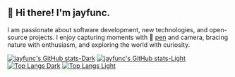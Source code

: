 ## 👋 Hi there! I'm jayfunc.

I am passionate about software development, new technologies, and open-source projects. I enjoy capturing moments with 🎨 [pen](https://jayfunc.vercel.app/drawings) and camera, bracing nature with enthusiasm, and exploring the world with curiosity.

[![jayfunc's GitHub stats-Dark](https://github-readme-stats.vercel.app/api?username=jayfunc&show_icons=true&hide_border=true&hide_title=true&theme=dark#gh-dark-mode-only)](//#gh-dark-mode-only)
[![jayfunc's GitHub stats-Light](https://github-readme-stats.vercel.app/api?username=jayfunc&show_icons=true&hide_border=true&hide_title=true&theme=default#gh-light-mode-only)](//#gh-light-mode-only)
[![Top Langs Dark](https://github-readme-stats.vercel.app/api/top-langs/?username=jayfunc&hide_border=true&layout=compact&hide_title=true&theme=dark#gh-dark-mode-only)](//#gh-dark-mode-only)
[![Top Langs Light](https://github-readme-stats.vercel.app/api/top-langs/?username=jayfunc&hide_border=true&layout=compact&hide_title=true&theme=default#gh-light-mode-only)](//#gh-light-mode-only)
